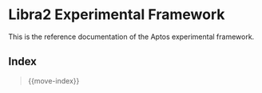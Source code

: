 # Libra2 Experimental Framework

This is the reference documentation of the Aptos experimental framework.

## Index

> {{move-index}}
